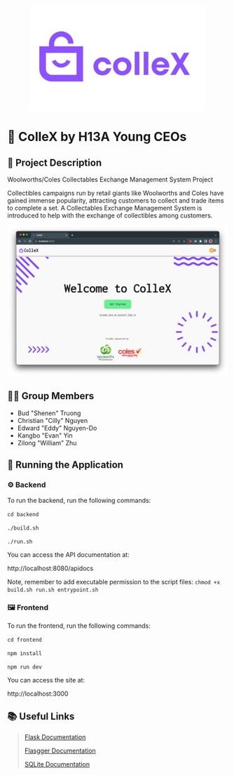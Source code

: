 <p align="center">
  <img src="colleX-logo.png" width="400">
</p>

# 🚀 ColleX by H13A Young CEOs

## 🧐 Project Description
Woolworths/Coles Collectables Exchange Management System Project

Collectibles campaigns run by retail giants like Woolworths and Coles have gained immense popularity, attracting customers to collect and trade items to complete a set. A Collectables Exchange Management System is introduced to help with the exchange of collectibles among customers.

<p align="center">
  <img src="colleX-app.png" width="700">
</p>

## 🙋‍♂️ Group Members

- Bud "Shenen" Truong
- Christian "Cilly" Nguyen
- Edward "Eddy" Nguyen-Do
- Kangbo "Evan" Yin
- Zilong "William" Zhu

## 🏃 Running the Application

### ⚙️ Backend

To run the backend, run the following commands:

`cd backend`

`./build.sh`

`./run.sh`

You can access the API documentation at:

http://localhost:8080/apidocs

Note, remember to add executable permission to the script files: `chmod +x build.sh run.sh entrypoint.sh`

### 🖼️ Frontend
To run the frontend, run the following commands:

`cd frontend`

`npm install`

`npm run dev`

You can access the site at:

http://localhost:3000

## 📚 Useful Links
>
> [Flask Documentation](https://flask.palletsprojects.com/en/2.3.x/)
>
> [Flasgger Documentation](http://flasgger.pythonanywhere.com/)
>
> [SQLite Documentation](https://docs.python.org/3/library/sqlite3.html)
